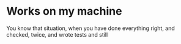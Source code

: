 # Works on my machine

You know that situation, when you have done everything right, and checked, twice, and wrote tests and still